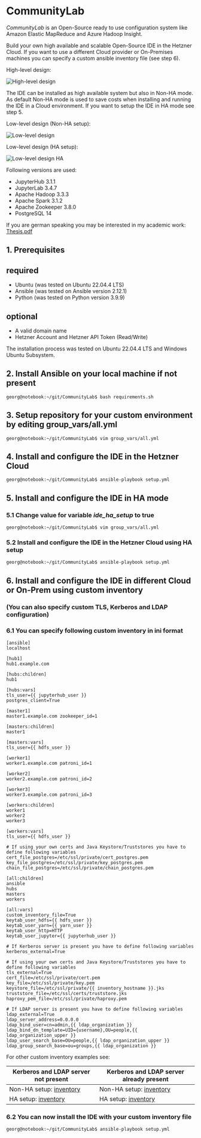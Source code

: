 # CommunityLab

_CommunityLab_ is an Open-Source ready to use configuration system like Amazon Elastic MapReduce and Azure Hadoop Insight.

Build your own high available and scalable Open-Source IDE in the Hetzner Cloud. If you want to use a different Cloud provider or On-Premises machines you can specify a custom ansible inventory file (see step 6).

High-level design:

![High-level design](https://github.com/GeorgSchulz/CommunityLab/blob/master/images/HLD.bmp?raw=True)

The IDE can be installed as high available system but also in Non-HA mode. As default Non-HA mode is used to save costs when installing and running the IDE in a Cloud environment. If you want to setup the IDE in HA mode see step 5.

Low-level design (Non-HA setup):

![Low-level design](https://github.com/GeorgSchulz/CommunityLab/blob/master/images/LLD_Non_HA.bmp?raw=True)

Low-level design (HA setup):

![Low-level design HA](https://github.com/GeorgSchulz/CommunityLab/blob/master/images/LLD_HA.bmp?raw=True)

Following versions are used:

- JupyterHub 3.1.1
- JupyterLab 3.4.7
- Apache Hadoop 3.3.3
- Apache Spark 3.1.2
- Apache Zookeeper 3.8.0
- PostgreSQL 14

If you are german speaking you may be interested in my academic work: [Thesis.pdf](Thesis.pdf)

## 1. Prerequisites
## required
- Ubuntu (was tested on Ubuntu 22.04.4 LTS)
- Ansible (was tested on Ansible version 2.12.1)
- Python (was tested on Python version 3.9.9)

## optional
- A valid domain name
- Hetzner Account and Hetzner API Token (Read/Write)

The installation process was tested on Ubuntu 22.04.4 LTS and Windows Ubuntu Subsystem.

## 2. Install Ansible on your local machine if not present
```console
georg@notebook:~/git/CommunityLab$ bash requirements.sh 
```

## 3. Setup repository for your custom environment by editing group_vars/all.yml
```console
georg@notebook:~/git/CommunityLab$ vim group_vars/all.yml
```

## 4. Install and configure the IDE in the Hetzner Cloud
```console
georg@notebook:~/git/CommunityLab$ ansible-playbook setup.yml
```

## 5. Install and configure the IDE in HA mode
### 5.1 Change value for variable ***ide_ha_setup*** to true
```console
georg@notebook:~/git/CommunityLab$ vim group_vars/all.yml
```

### 5.2 Install and configure the IDE in the Hetzner Cloud using HA setup
```console
georg@notebook:~/git/CommunityLab$ ansible-playbook setup.yml
```

## 6. Install and configure the IDE in different Cloud or On-Prem using custom inventory 
### (You can also specify custom TLS, Kerberos and LDAP configuration)
### 6.1 You can specify following custom inventory in ini format
```console
[ansible]
localhost

[hub1]
hub1.example.com 

[hubs:children]
hub1

[hubs:vars]
tls_user={{ jupyterhub_user }}
postgres_client=True

[master1]
master1.example.com zookeeper_id=1

[masters:children]
master1

[masters:vars]
tls_user={{ hdfs_user }}

[worker1]
worker1.example.com patroni_id=1

[worker2]
worker2.example.com patroni_id=2

[worker3]
worker3.example.com patroni_id=3

[workers:children]
worker1
worker2
worker3

[workers:vars]
tls_user={{ hdfs_user }}

# If using your own certs and Java Keystore/Truststores you have to define following variables
cert_file_postgres=/etc/ssl/private/cert_postgres.pem
key_file_postgres=/etc/ssl/private/key_postgres.pem
chain_file_postgres=/etc/ssl/private/chain_postgres.pem

[all:children]
ansible
hubs
masters
workers

[all:vars]
custom_inventory_file=True
keytab_user_hdfs={{ hdfs_user }}
keytab_user_yarn={{ yarn_user }}
keytab_user_http=HTTP
keytab_user_jupyter={{ jupyterhub_user }}

# If Kerberos server is present you have to define following variables
kerberos_external=True

# If using your own certs and Java Keystore/Truststores you have to define following variables
tls_external=True
cert_file=/etc/ssl/private/cert.pem
key_file=/etc/ssl/private/key.pem
keystore_file=/etc/ssl/private/{{ inventory_hostname }}.jks
truststore_file=/etc/ssl/certs/truststore.jks
haproxy_pem_file=/etc/ssl/private/haproxy.pem

# If LDAP server is present you have to define following variables
ldap_external=True
ldap_server_address=0.0.0.0
ldap_bind_user=cn=admin,{{ ldap_organization }}
ldap_bind_dn_template=UID={username},OU=people,{{ ldap_organization_upper }}
ldap_user_search_base=OU=people,{{ ldap_organization_upper }}
ldap_group_search_base=ou=groups,{{ ldap_organization }}
```

For other custom inventory examples see: 

| Kerberos and LDAP server not present                                      | Kerberos and LDAP server already present                                          |
|---------------------------------------------------------------------------|-----------------------------------------------------------------------------------|
| Non-HA setup: [inventory](examples/custom_inventory_non_ha.ini)           | Non-HA setup: [inventory](examples/custom_inventory_non_ha_external_security.ini) |
| HA setup: [inventory](examples/custom_inventory_ha.ini)                   | HA setup: [inventory](examples/custom_inventory_ha_external_security.ini)         |

### 6.2 You can now install the IDE with your custom inventory file
```console
georg@notebook:~/git/CommunityLab$ ansible-playbook setup.yml
```
